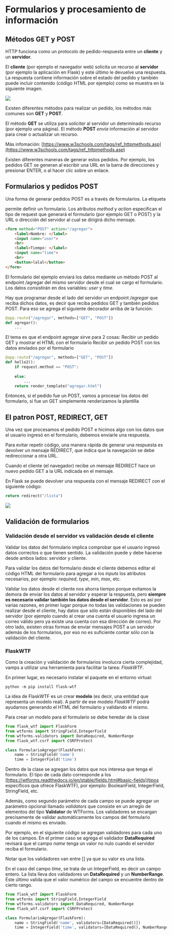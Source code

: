 # Formularios y procesamiento de información

## Métodos GET y POST

HTTP funciona como un protocolo de pedido-respuesta entre un **cliente** y un **servidor**.

El **cliente** (por ejemplo el navegador web) solicita un recurso al **servidor** (por ejemplo la aplicación en Flask) y este último le devuelve una respuesta. La respuesta contiene información sobre el estado del pedido y también puede incluir contenido (código HTML por ejemplo) como se muestra en la siguiente imagen.

![](https://www.ntu.edu.sg/home/ehchua/programming/webprogramming/images/HTTP_ResponseMessageExample.png)

Existen diferentes métodos para realizar un pedido, los métodos más comunes son **GET** y **POST**.

El método **GET** se utiliza para *solicitar* al servidor un determinado recurso (por ejemplo una página).
El método **POST** *envía* información al servidor para crear o actualizar un recurso.

Más infomación: [https://www.w3schools.com/tags/ref_httpmethods.asp](https://www.w3schools.com/tags/ref_httpmethods.asp)

Existen diferentes maneras de generar estos pedidos. Por ejemplo, los pedidos GET se generan al escribir una URL en la barra de direcciones y presionar ENTER, o al hacer clic sobre un enlace.

## Formularios y pedidos POST

Una forma de generar pedidos POST es a través de formularios. La etiqueta <form> permite definir un formulario. Los atributos *method* y *action* especifican el tipo de request que generará el formulario (por ejemplo GET o POST) y la URL o dirección del servidor al cual se dirigirá dicho mensaje.


```html
<form method="POST" action="/agregar">
    <label>Nombre: </label>
    <input name="user">
    <br>
    <label>Tiempo: </label>
	<input name="time">
    <br>
	<button>lalal</button>
</form>
```

El formulario del ejemplo enviará los datos mediante un método POST al endpoint /agregar del mismo servidor desde el cual se cargo el formulario. Los datos consistirán en dos variables: *user* y *time*.

Hay que programar desde el lado del servidor un endpoint */agregar* que reciba dichos datos, es decir que reciba pedidos GET y también pedidos POST. Para eso se agrega el siguiente decorador arriba de la función:

```python
@app.route("/agregar", methods=["GET", "POST"])
def agregar():
	...
```

El tema es que el endpoint agregar sirve para 2 cosas:
Recibir un pedido GET y mostrar el HTML con el formulario
Recibir un pedido POST con los datos enviados por el formulario

```python
@app.route("/agregar", methods=["GET", "POST"])
def hello2():
    if request.method == "POST":
        
    else:
        ...
   	return render_template("agregar.html")
```

Entonces, si el pedido fue un POST, vamos a procesar los datos del formulario, si fue un GET simplemente renderizamos la plantilla

## El patron POST, REDIRECT, GET

Una vez que procesamos el pedido POST e hicimos algo con los datos que el usuario ingresó en el formulario, debemos enviarle una respuesta.

Para evitar repetir código, una manera rápida de generar una respuesta es devolver un mensaje REDIRECT, que indica que la navegación se debe redireccionar a otra URL.

Cuando el cliente (el navegador) recibe un mensaje REDIRECT hace un nuevo pedido GET a la URL indicada en el mensaje.

En Flask se puede devolver una respuesta con el mensaje REDIRECT con el siguiente código:

```python
return redirect("/lista")
```
![](https://www.seobility.net/en/wiki/images/d/d3/Post-Redirect-Get.png)

## Validación de formularios

### Validación desde el servidor vs validación desde el cliente

Validar los datos del formulario implica comprobar que el usuario ingresó datos correctos o que tienen sentido. La validación puede y debe hacerse desde ambos lados: servidor y cliente.

Para validar los datos del formulario desde el cliente debemos editar el código HTML del formulario para agregar a los *inputs* los atributos necesarios, por ejemplo: *required*, *type*, *min*, *max*, etc.

Validar los datos desde el cliente nos ahorra tiempo porque evitamos la demora de enviar los datos al servidor y esperar la respuesta, pero **siempre es necesario validar también los datos desde el servidor**. Esto es así por varias razones, en primer lugar porque no todas las validaciones se pueden realizar desde el cliente, hay datos que sólo están disponibles del lado del servidor (por ejemplo cuando al crear una cuenta el usuario ingresa un correo válido pero ya existe una cuenta con esa dirección de correo). Por otro lado, existen otras formas de enviar mensajes POST a un servidor además de los formularios, por eso no es suficiente contar sólo con la validación del cliente. 

### FlaskWTF

Como la creación y validación de formularios involucra cierta complejidad, vamps a utilizar una herramienta para facilitar la tarea: *FlaskWTF*.

En primer lugar, es necesario instalar el paquete en el entorno virtual:

```
python -m pip install flask-wtf
```

La idea de FlaskWTF es un crear **modelo** (es decir, una entidad que representa un modelo real). A partir de ese modelo *FlaskWTF* podrá ayudarnos generando el HTML del formulario y validando el mismo.

Para crear un modelo para el formulario se debe heredar de la clase 

```python 
from flask_wtf import FlaskForm
from wtforms import StringField,IntegerField
from wtforms.validators import DataRequired, NumberRange
from flask_wtf.csrf import CSRFProtect

class FormularioAgregar(FlaskForm):
    name = StringField('name')
    time = IntegerField('time')
```

Dentro de la clase se agregan los datos que nos interesa que tenga el formulario. El tipo de cada dato corresponde a los [https://wtforms.readthedocs.io/en/stable/fields.html#basic-fields](tipos específicos que ofrece FlaskWTF), por ejemplo: BooleanField, IntegerField, StringField, etc.

Además, como segundo parámetro de cada campo se puede agregar un parámetro opcional llamado *validators* que consiste en un arreglo de elementos del tipo **Validator** de WTForms. Los validadores se encargan precisamente de validar automáticamente los campos del formulario cuando el mismo es enviado.

Por ejemplo, en el siguiente código se agregan validadores para cada uno de los campos. En el primer caso se agrega el validador **DataRequired** revisará que el campo *name* tenga un valor no nulo cuando el servidor reciba el formulario.

Notar que los validadores van entre [] ya que su valor es una lista.

En el caso del campo *time*, se trata de un IntegerField, es decir un campo entero. La lista lleva dos validadores un **DataRequired** y un **NumberRange**. Éste último valida que el valor numérico del campo se encuentre dentro de cierto rango.

```python
from flask_wtf import FlaskForm
from wtforms import StringField,IntegerField
from wtforms.validators import DataRequired, NumberRange
from flask_wtf.csrf import CSRFProtect

class FormularioAgregar(FlaskForm):
    name = StringField('name', validators=[DataRequired()])
    time = IntegerField('time', validators=[DataRequired(), NumberRange(min=0, max=100)])
```
